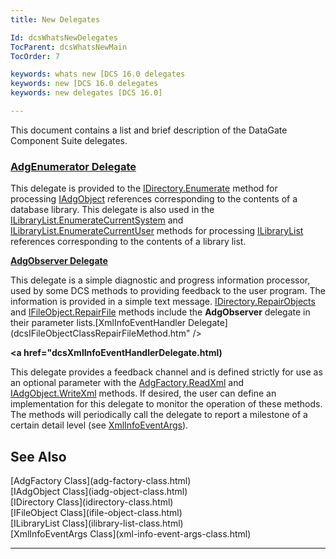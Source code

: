 ```yaml
---
title: New Delegates

Id: dcsWhatsNewDelegates
TocParent: dcsWhatsNewMain
TocOrder: 7

keywords: whats new [DCS 16.0 delegates
keywords: new [DCS 16.0 delegates
keywords: new delegates [DCS 16.0]

---
```


This document contains a list and brief description of the DataGate Component Suite delegates. 

###  **[AdgEnumerator Delegate](adg-enumerator-delegate.html)** 
This delegate is provided to the [ IDirectory.Enumerate](idirectory-class-enumerate-method.html) method for processing [ IAdgObject](iadg-object-class.html) references corresponding to the contents of a database library. This delegate is also used in the [ ILibraryList.EnumerateCurrentSystem](ilibrary-list-class-enumerate-current-system-method.html) and [ILibraryList.EnumerateCurrentUser](ilibrary-list-class-enumerate-current-user-method.html) methods for processing [ILibraryList](ilibrary-list-class.html) references corresponding to the contents of a library list.

**[AdgObserver Delegate](adg-observer-delegate.html)** 

This delegate is a simple diagnostic and progress information processor, used by some DCS methods to providing feedback to the user program. The information is provided in a simple text message. [ IDirectory.RepairObjects](idirectory-class-repair-objects-method.html) and [ IFileObject.RepairFile](ifile-object-class-repair-file-method.html) methods include the **AdgObserver** delegate in their parameter lists.[XmlInfoEventHandler Delegate](dcsIFileObjectClassRepairFileMethod.htm" />

**<a href="dcsXmlInfoEventHandlerDelegate.html)** 

This delegate provides a feedback channel and is defined strictly for use as an optional parameter with the [ AdgFactory.ReadXml](adg-factory-class-read-xml-method2.html) and [IAdgObject.WriteXml](dcsIAdgObjectClassWriteXmlMethod2.html) methods. If desired, the user can define an implementation for this delegate to monitor the operation of these methods. The methods will periodically call the delegate to report a milestone of a certain detail level (see [XmlInfoEventArgs](xml-info-event-args-class.html)).
<br />

## See Also

<dl />
      [AdgFactory Class](adg-factory-class.html)
      <br />
      [IAdgObject Class](iadg-object-class.html) 
				<br />[IDirectory Class](idirectory-class.html)
				<br />[IFileObject Class](ifile-object-class.html) 
				<br />[ILibraryList Class](ilibrary-list-class.html)
				<br />[XmlInfoEventArgs Class](xml-info-event-args-class.html)

---

